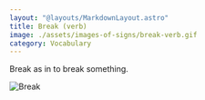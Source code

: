 ```yaml
---
layout: "@layouts/MarkdownLayout.astro"
title: Break (verb)
image: ./assets/images-of-signs/break-verb.gif
category: Vocabulary
---
```


Break as in to break something.

![Break](@signs/break-verb.gif)
